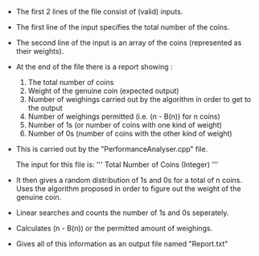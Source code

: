 - The first 2 lines of the file consist of (valid) inputs.

- The first line of the input specifies the total number of the coins.

- The second line of the input is an array of the coins (represented as their weights).

- At the end of the file there is a report showing :
  1. The total number of coins
  2. Weight of the genuine coin (expected output)
  3. Number of weighings carried out by the algorithm in order to get to the output
  4. Number of weighings permitted (i.e. (n - B(n)) for n coins)
  5. Number of 1s (or number of coins with one kind of weight)
  6. Number of 0s (number of coins with the other kind of weight)

- This is carried out by the "PerformanceAnalyser.cpp" file. 

    The input for this file is:
'''
 Total Number of Coins (Integer)
'''

- It then gives a random distribution of 1s and 0s for a total of n coins. Uses the algorithm proposed in order to figure out the weight of the genuine coin.

- Linear searches and counts the number of 1s and 0s seperately.

- Calculates (n - B(n)) or the permitted amount of weighings.

- Gives all of this information as an output file named "Report.txt"

